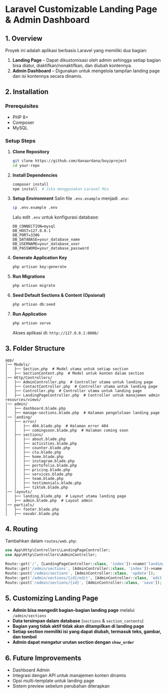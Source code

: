# Laravel Customizable Landing Page & Admin Dashboard

## **1. Overview**
Proyek ini adalah aplikasi berbasis Laravel yang memiliki dua bagian:
1. **Landing Page** – Dapat dikustomisasi oleh admin sehingga setiap bagian bisa diatur, diaktifkan/nonaktifkan, dan diubah kontennya.
2. **Admin Dashboard** – Digunakan untuk mengelola tampilan landing page dan isi kontennya secara dinamis.

## **2. Installation**
### **Prerequisites**
- PHP 8+
- Composer
- MySQL 

### **Setup Steps**
1. **Clone Repository**
   ```bash
   git clone https://github.com/danaardana/boyzproject
   cd your-repo
   ```
2. **Install Dependencies**
   ```bash
   composer install
   npm install  # Jika menggunakan Laravel Mix
   ```
3. **Setup Environment**
   Salin file `.env.example` menjadi `.env`:
   ```bash
   cp .env.example .env
   ```
   Lalu edit `.env` untuk konfigurasi database:
   ```env
   DB_CONNECTION=mysql
   DB_HOST=127.0.0.1
   DB_PORT=3306
   DB_DATABASE=your_database_name
   DB_USERNAME=your_database_user
   DB_PASSWORD=your_database_password
   ```
4. **Generate Application Key**
   ```bash
   php artisan key:generate
   ```
5. **Run Migrations**
   ```bash
   php artisan migrate
   ```
6. **Seed Default Sections & Content (Opsional)**
   ```bash
   php artisan db:seed
   ```
7. **Run Application**
   ```bash
   php artisan serve
   ```
   Akses aplikasi di: `http://127.0.0.1:8000/`

## **3. Folder Structure**
```
app/
│── Models/
│   ├── Section.php  # Model utama untuk setiap section
│   ├── SectionContent.php  # Model untuk konten dalam section
│── Http/Controllers/
│   ├── AdminController.php  # Controller utama untuk landing page
│   ├── ContactController.php  # Controller utama untuk landing page
│   ├── Controller.php  # Controller utama untuk landing page
│   ├── LandingPageController.php  # Controller untuk manajemen admin
resources/views/
│── admin/
│   ├── dashboard.blade.php
│   ├── manage-sections.blade.php  # Halaman pengelolaan landing page
│── landing/
│   ├── error/
│   │   ├── 404.blade.php  # Halaman error 404
│   │   ├── comingsoon.blade.php  # Halaman coming soon
│   ├── sections/
│   │   ├── about.blade.php
│   │   ├── activities.blade.php
│   │   ├── counter.blade.php
│   │   ├── cta.blade.php
│   │   ├── home.blade.php
│   │   ├── instagram.blade.php
│   │   ├── portofolio.blade.php
│   │   ├── pricing.blade.php
│   │   ├── services.blade.php
│   │   ├── team.blade.php
│   │   ├── testimonials.blade.php
│   │   ├── tiktok.blade.php
│── layouts/
│   ├── landing.blade.php  # Layout utama landing page
│   ├── admin.blade.php  # Layout admin
│── partials/
│   ├── footer.blade.php
│   ├── navabr.blade.php  
```

## **4. Routing**
Tambahkan dalam `routes/web.php`:
```php
use App\Http\Controllers\LandingPageController;
use App\Http\Controllers\AdminController;

Route::get('/', [LandingPageController::class, 'index'])->name('landing.index');
Route::get('/admin/sections', [AdminController::class, 'index'])->name('admin.sections');
Route::post('/admin/sections', [AdminController::class, 'update']);
Route::get('/admin/sections/{id}/edit', [AdminController::class, 'edit'])->name('admin.sections.edit');
Route::post('/admin/sections/{id}', [AdminController::class, 'save']);
```

## **5. Customizing Landing Page**
- **Admin bisa mengedit bagian-bagian landing page** melalui `/admin/sections`
- **Data tersimpan dalam database** (`sections` & `section_contents`)
- **Bagian yang tidak aktif tidak akan ditampilkan di landing page**
- **Setiap section memiliki isi yang dapat diubah, termasuk teks, gambar, dan tombol**
- **Admin dapat mengatur urutan section dengan `show_order`**

## **6. Future Improvements**
- Dashboard Admin
- Integrasi dengan API untuk manajemen konten dinamis
- Opsi multi-template untuk landing page
- Sistem preview sebelum perubahan diterapkan